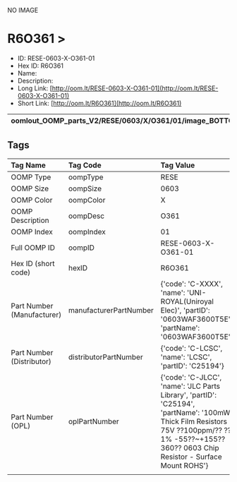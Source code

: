 


  
NO IMAGE  
# R6O361 > 

- ID: RESE-0603-X-O361-01
- Hex ID: R6O361
- Name: 
- Description: 
- Long Link: [http://oom.lt/RESE-0603-X-O361-01](http://oom.lt/RESE-0603-X-O361-01)
- Short Link: [http://oom.lt/R6O361](http://oom.lt/R6O361)
  

|oomlout_OOMP_parts_V2/RESE/0603/X/O361/01/image_BOTTOM.jpg|oomlout_OOMP_parts_V2/RESE/0603/X/O361/01/image_Re.jpg|||
| :---: | :---: | :---: | :---: |

## Tags
  

|Tag Name|Tag Code|Tag Value|
| :--- | :--- | :--- |
|OOMP Type|oompType|RESE|
|OOMP Size|oompSize|0603|
|OOMP Color|oompColor|X|
|OOMP Description|oompDesc|O361|
|OOMP Index|oompIndex|01|
|Full OOMP ID|oompID|RESE-0603-X-O361-01|
|Hex ID (short code)|hexID|R6O361|
|Part Number (Manufacturer)|manufacturerPartNumber|{'code': 'C-XXXX', 'name': 'UNI-ROYAL(Uniroyal Elec)', 'partID': '0603WAF3600T5E', 'partName': '0603WAF3600T5E'}|
|Part Number (Distributor)|distributorPartNumber|{'code': 'C-LCSC', 'name': 'LCSC', 'partID': 'C25194'}|
|Part Number (OPL)|oplPartNumber|{'code': 'C-JLCC', 'name': 'JLC Parts Library', 'partID': 'C25194', 'partName': '100mW Thick Film Resistors 75V ??100ppm/?? ??1% -55??~+155?? 360?? 0603  Chip Resistor - Surface Mount ROHS'}|
||||
